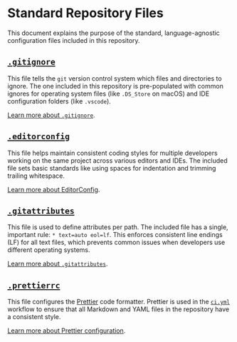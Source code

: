 # Standard Repository Files

This document explains the purpose of the standard, language-agnostic configuration files included in this repository.

## [`.gitignore`](../.gitignore)

This file tells the `git` version control system which files and directories to ignore. The one included in this repository is pre-populated with common ignores for operating system files (like `.DS_Store` on macOS) and IDE configuration folders (like `.vscode`).

[Learn more about `.gitignore`](https://git-scm.com/docs/gitignore).

## [`.editorconfig`](../.editorconfig)

This file helps maintain consistent coding styles for multiple developers working on the same project across various editors and IDEs. The included file sets basic standards like using spaces for indentation and trimming trailing whitespace.

[Learn more about EditorConfig](https://editorconfig.org/).

## [`.gitattributes`](../.gitattributes)

This file is used to define attributes per path. The included file has a single, important rule: `* text=auto eol=lf`. This enforces consistent line endings (LF) for all text files, which prevents common issues when developers use different operating systems.

[Learn more about `.gitattributes`](https://git-scm.com/docs/gitattributes).

## [`.prettierrc`](../.prettierrc)

This file configures the [Prettier](https://prettier.io/) code formatter. Prettier is used in the [`ci.yml`](../.github/workflows/ci.yml) workflow to ensure that all Markdown and YAML files in the repository have a consistent style.

[Learn more about Prettier configuration](https://prettier.io/docs/en/configuration.html).

